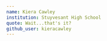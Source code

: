 ```yaml
---
name: Kiera Cawley
institution: Stuyvesant High School
quote: Wait...that's it? 
github_user: kieracawley
---
```

